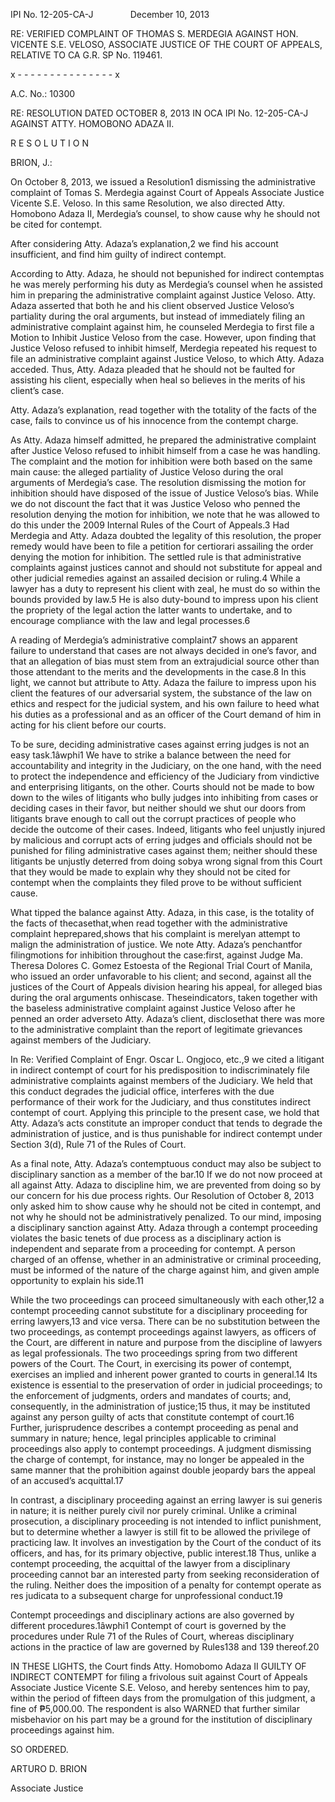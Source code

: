 IPI No. 12-205-CA-J               December 10, 2013

  

RE: VERIFIED COMPLAINT OF THOMAS S. MERDEGIA AGAINST HON. VICENTE S.E. VELOSO, ASSOCIATE JUSTICE OF THE COURT OF APPEALS, RELATIVE TO CA G.R. SP No. 119461.

  

x - - - - - - - - - - - - - - - x

  

A.C. No.: 10300

  

RE: RESOLUTION DATED OCTOBER 8, 2013 IN OCA IPI No. 12-205-CA-J AGAINST ATTY. HOMOBONO ADAZA II.

  

R E S O L U T I O N

  

BRION, J.:

  

On October 8, 2013, we issued a Resolution1 dismissing the administrative complaint of Tomas S. Merdegia against Court of Appeals Associate Justice Vicente S.E. Veloso. In this same Resolution, we also directed Atty. Homobono Adaza II, Merdegia’s counsel, to show cause why he should not be cited for contempt.

  

After considering Atty. Adaza’s explanation,2 we find his account insufficient, and find him guilty of indirect contempt.

  

According to Atty. Adaza, he should not bepunished for indirect contemptas he was merely performing his duty as Merdegia’s counsel when he assisted him in preparing the administrative complaint against Justice Veloso. Atty. Adaza asserted that both he and his client observed Justice Veloso’s partiality during the oral arguments, but instead of immediately filing an administrative complaint against him, he counseled Merdegia to first file a Motion to Inhibit Justice Veloso from the case. However, upon finding that Justice Veloso refused to inhibit himself, Merdegia repeated his request to file an administrative complaint against Justice Veloso, to which Atty. Adaza acceded. Thus, Atty. Adaza pleaded that he should not be faulted for assisting his client, especially when heal so believes in the merits of his client’s case.

  

Atty. Adaza’s explanation, read together with the totality of the facts of the case, fails to convince us of his innocence from the contempt charge.

  

As Atty. Adaza himself admitted, he prepared the administrative complaint after Justice Veloso refused to inhibit himself from a case he was handling. The complaint and the motion for inhibition were both based on the same main cause: the alleged partiality of Justice Veloso during the oral arguments of Merdegia’s case. The resolution dismissing the motion for inhibition should have disposed of the issue of Justice Veloso’s bias. While we do not discount the fact that it was Justice Veloso who penned the resolution denying the motion for inhibition, we note that he was allowed to do this under the 2009 Internal Rules of the Court of Appeals.3 Had Merdegia and Atty. Adaza doubted the legality of this resolution, the proper remedy would have been to file a petition for certiorari assailing the order denying the motion for inhibition. The settled rule is that administrative complaints against justices cannot and should not substitute for appeal and other judicial remedies against an assailed decision or ruling.4 While a lawyer has a duty to represent his client with zeal, he must do so within the bounds provided by law.5 He is also duty-bound to impress upon his client the propriety of the legal action the latter wants to undertake, and to encourage compliance with the law and legal processes.6

  

A reading of Merdegia’s administrative complaint7 shows an apparent failure to understand that cases are not always decided in one’s favor, and that an allegation of bias must stem from an extrajudicial source other than those attendant to the merits and the developments in the case.8 In this light, we cannot but attribute to Atty. Adaza the failure to impress upon his client the features of our adversarial system, the substance of the law on ethics and respect for the judicial system, and his own failure to heed what his duties as a professional and as an officer of the Court demand of him in acting for his client before our courts.

  

To be sure, deciding administrative cases against erring judges is not an easy task.1âwphi1 We have to strike a balance between the need for accountability and integrity in the Judiciary, on the one hand, with the need to protect the independence and efficiency of the Judiciary from vindictive and enterprising litigants, on the other. Courts should not be made to bow down to the wiles of litigants who bully judges into inhibiting from cases or deciding cases in their favor, but neither should we shut our doors from litigants brave enough to call out the corrupt practices of people who decide the outcome of their cases. Indeed, litigants who feel unjustly injured by malicious and corrupt acts of erring judges and officials should not be punished for filing administrative cases against them; neither should these litigants be unjustly deterred from doing sobya wrong signal from this Court that they would be made to explain why they should not be cited for contempt when the complaints they filed prove to be without sufficient cause.

  

What tipped the balance against Atty. Adaza, in this case, is the totality of the facts of thecasethat,when read together with the administrative complaint heprepared,shows that his complaint is merelyan attempt to malign the administration of justice. We note Atty. Adaza’s penchantfor filingmotions for inhibition throughout the case:first, against Judge Ma. Theresa Dolores C. Gomez Estoesta of the Regional Trial Court of Manila, who issued an order unfavorable to his client; and second, against all the justices of the Court of Appeals division hearing his appeal, for alleged bias during the oral arguments onhiscase. Theseindicators, taken together with the baseless administrative complaint against Justice Veloso after he penned an order adverseto Atty. Adaza’s client, disclosethat there was more to the administrative complaint than the report of legitimate grievances against members of the Judiciary.

  

In Re: Verified Complaint of Engr. Oscar L. Ongjoco, etc.,9 we cited a litigant in indirect contempt of court for his predisposition to indiscriminately file administrative complaints against members of the Judiciary. We held that this conduct degrades the judicial office, interferes with the due performance of their work for the Judiciary, and thus constitutes indirect contempt of court. Applying this principle to the present case, we hold that Atty. Adaza’s acts constitute an improper conduct that tends to degrade the administration of justice, and is thus punishable for indirect contempt under Section 3(d), Rule 71 of the Rules of Court.

  

As a final note, Atty. Adaza’s contemptuous conduct may also be subject to disciplinary sanction as a member of the bar.10 If we do not now proceed at all against Atty. Adaza to discipline him, we are prevented from doing so by our concern for his due process rights. Our Resolution of October 8, 2013 only asked him to show cause why he should not be cited in contempt, and not why he should not be administratively penalized. To our mind, imposing a disciplinary sanction against Atty. Adaza through a contempt proceeding violates the basic tenets of due process as a disciplinary action is independent and separate from a proceeding for contempt. A person charged of an offense, whether in an administrative or criminal proceeding, must be informed of the nature of the charge against him, and given ample opportunity to explain his side.11

  

While the two proceedings can proceed simultaneously with each other,12 a contempt proceeding cannot substitute for a disciplinary proceeding for erring lawyers,13 and vice versa. There can be no substitution between the two proceedings, as contempt proceedings against lawyers, as officers of the Court, are different in nature and purpose from the discipline of lawyers as legal professionals. The two proceedings spring from two different powers of the Court. The Court, in exercising its power of contempt, exercises an implied and inherent power granted to courts in general.14 Its existence is essential to the preservation of order in judicial proceedings; to the enforcement of judgments, orders and mandates of courts; and, consequently, in the administration of justice;15 thus, it may be instituted against any person guilty of acts that constitute contempt of court.16 Further, jurisprudence describes a contempt proceeding as penal and summary in nature; hence, legal principles applicable to criminal proceedings also apply to contempt proceedings. A judgment dismissing the charge of contempt, for instance, may no longer be appealed in the same manner that the prohibition against double jeopardy bars the appeal of an accused’s acquittal.17

  

In contrast, a disciplinary proceeding against an erring lawyer is sui generis in nature; it is neither purely civil nor purely criminal. Unlike a criminal prosecution, a disciplinary proceeding is not intended to inflict punishment, but to determine whether a lawyer is still fit to be allowed the privilege of practicing law. It involves an investigation by the Court of the conduct of its officers, and has, for its primary objective, public interest.18 Thus, unlike a contempt proceeding, the acquittal of the lawyer from a disciplinary proceeding cannot bar an interested party from seeking reconsideration of the ruling. Neither does the imposition of a penalty for contempt operate as res judicata to a subsequent charge for unprofessional conduct.19

  

Contempt proceedings and disciplinary actions are also governed by different procedures.1âwphi1 Contempt of court is governed by the procedures under Rule 71 of the Rules of Court, whereas disciplinary actions in the practice of law are governed by Rules138 and 139 thereof.20

  

IN THESE LIGHTS, the Court finds Atty. Homobomo Adaza II GUILTY OF INDIRECT CONTEMPT for filing a frivolous suit against Court of Appeals Associate Justice Vicente S.E. Veloso, and hereby sentences him to pay, within the period of fifteen days from the promulgation of this judgment, a fine of ₱5,000.00. The respondent is also WARNED that further similar misbehavior on his part may be a ground for the institution of disciplinary proceedings against him.

  

SO ORDERED.

  

ARTURO D. BRION

Associate Justice